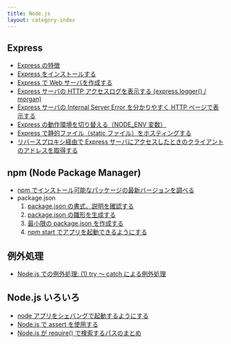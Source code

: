 ```yaml
---
title: Node.js
layout: category-index
---
```


Express
----
- [Express の特徴](express/features.html)
- [Express をインストールする](express/install.html)
- [Express で Web サーバを作成する](express/web-server.html)
- [Express サーバの HTTP アクセスログを表示する (express.logger() / morgan)](express/access-log.html)
- [Express サーバの Internal Server Error を分かりやすく HTTP ページで表示する](express/internal-server-error.html)
- [Express の動作環境を切り替える（NODE_ENV 変数）](express/switch-env.html)
- [Express で静的ファイル（static ファイル）をホスティングする](express/static-file.html)
- [リバースプロキシ経由で Express サーバにアクセスしたときのクライアントのアドレスを取得する](express/reverse-proxy-addr.html)

npm (Node Package Manager)
---
- [npm でインストール可能なパッケージの最新バージョンを調べる](npm/package-version.html)
- package.json
  1. [package.json の書式、説明を確認する](npm/package-json1.html)
  1. [package.json の雛形を生成する](npm/package-json2.html)
  1. [最小限の package.json を作成する](npm/package-json3.html)
  1. [npm start でアプリを起動できるようにする](npm/package-json4.html)

例外処理
----
- [Node.js での例外処理: (1) try ～ catch による例外処理](exception/try-and-catch.html)

Node.js いろいろ
----
- [node アプリをシェバングで起動するようにする](shebang.html)
- [Node.js で assert を使用する](assert.html)
- [Node.js が require() で検索するパスのまとめ](require.html)

